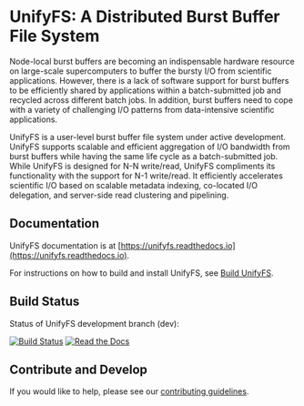 # UnifyFS: A Distributed Burst Buffer File System

Node-local burst buffers are becoming an indispensable hardware resource on
large-scale supercomputers to buffer the bursty I/O from scientific
applications. However, there is a lack of software support for burst buffers to
be efficiently shared by applications within a batch-submitted job and recycled
across different batch jobs. In addition, burst buffers need to cope with a
variety of challenging I/O patterns from data-intensive scientific
applications.

UnifyFS is a user-level burst buffer file system under active development.
UnifyFS supports scalable and efficient aggregation of I/O bandwidth from burst
buffers while having the same life cycle as a batch-submitted job. While UnifyFS
is designed for N-N write/read, UnifyFS compliments its functionality with the
support for N-1 write/read. It efficiently accelerates scientific I/O based on
scalable metadata indexing, co-located I/O delegation, and server-side read
clustering and pipelining.

## Documentation
UnifyFS documentation is at [https://unifyfs.readthedocs.io](https://unifyfs.readthedocs.io).

For instructions on how to build and install UnifyFS,
see [Build UnifyFS](http://unifyfs.readthedocs.io/en/dev/build.html).

## Build Status
Status of UnifyFS development branch (dev):

[![Build Status](https://api.travis-ci.org/LLNL/UnifyFS.png?branch=dev)](https://travis-ci.org/LLNL/UnifyFS)
[![Read the Docs](https://readthedocs.org/projects/unifyfs/badge/?version=dev)](https://unifyfs.readthedocs.io)

## Contribute and Develop
If you would like to help, please see our [contributing guidelines](https://unifyfs.readthedocs.io/en/dev/contribute-ways.html).
